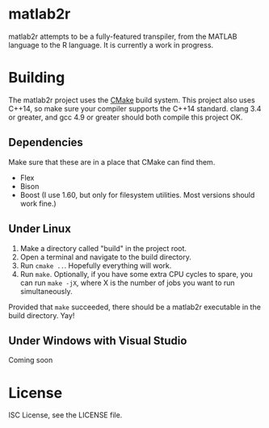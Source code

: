 # matlab2r
matlab2r attempts to be a fully-featured transpiler, from the MATLAB language to the R language. It is currently a work in progress.

# Building
The matlab2r project uses the [CMake](https://cmake.org) build system. This project also uses C++14, so make sure your compiler supports the C++14 standard. clang 3.4 or greater, and gcc 4.9 or greater should both compile this project OK.

## Dependencies
Make sure that these are in a place that CMake can find them.
* Flex
* Bison
* Boost (I use 1.60, but only for filesystem utilities. Most versions should work fine.)

## Under Linux
1. Make a directory called "build" in the project root.
2. Open a terminal and navigate to the build directory.
3. Run `cmake ..`. Hopefully everything will work.
4. Run `make`. Optionally, if you have some extra CPU cycles to spare, you can run `make -jX`, where X is the number of jobs you want to run simultaneously.

Provided that `make` succeeded, there should be a matlab2r executable in the build directory. Yay!

## Under Windows with Visual Studio
Coming soon

# License
ISC License, see the LICENSE file.